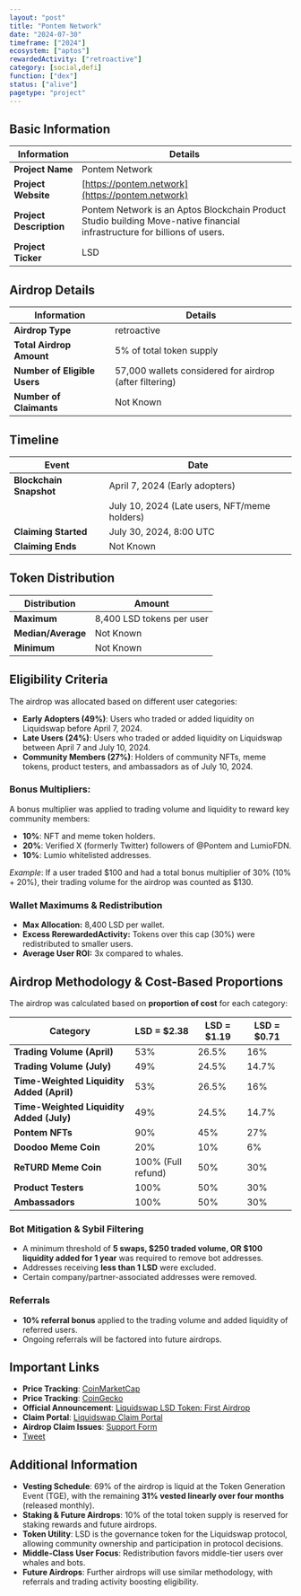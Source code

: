 ```yaml
---
layout: "post"
title: "Pontem Network"
date: "2024-07-30"
timeframe: ["2024"]
ecosystem: ["aptos"]
rewardedActivity: ["retroactive"]
category: [social,defi]
function: ["dex"]
status: ["alive"]
pagetype: "project"
---
```


## Basic Information

| Information             | Details                                                                                                                   |
| ----------------------- | ------------------------------------------------------------------------------------------------------------------------- |
| **Project Name**        | Pontem Network                                                                                                            |
| **Project Website**     | [https://pontem.network](https://pontem.network)                                                                          |
| **Project Description** | Pontem Network is an Aptos Blockchain Product Studio building Move-native financial infrastructure for billions of users. |
| **Project Ticker**      | LSD                                                                                                                       |

## Airdrop Details

| Information                  | Details                                                 |
| ---------------------------- | ------------------------------------------------------- |
| **Airdrop Type**             | retroactive                                             |
| **Total Airdrop Amount**     | 5% of total token supply                                |
| **Number of Eligible Users** | 57,000 wallets considered for airdrop (after filtering) |
| **Number of Claimants**      | Not Known                                               |

## Timeline

| Event                   | Date                                         |
| ----------------------- | -------------------------------------------- |
| **Blockchain Snapshot** | April 7, 2024 (Early adopters)               |
|                         | July 10, 2024 (Late users, NFT/meme holders) |
| **Claiming Started**    | July 30, 2024, 8:00 UTC                      |
| **Claiming Ends**       | Not Known                                    |

## Token Distribution

| Distribution       | Amount                    |
| ------------------ | ------------------------- |
| **Maximum**        | 8,400 LSD tokens per user |
| **Median/Average** | Not Known                 |
| **Minimum**        | Not Known                 |

## Eligibility Criteria

The airdrop was allocated based on different user categories:

- **Early Adopters (49%)**: Users who traded or added liquidity on Liquidswap before April 7, 2024.
- **Late Users (24%)**: Users who traded or added liquidity on Liquidswap between April 7 and July 10, 2024.
- **Community Members (27%)**: Holders of community NFTs, meme tokens, product testers, and ambassadors as of July 10, 2024.

### **Bonus Multipliers:**

A bonus multiplier was applied to trading volume and liquidity to reward key community members:

- **10%**: NFT and meme token holders.
- **20%**: Verified X (formerly Twitter) followers of @Pontem and LumioFDN.
- **10%**: Lumio whitelisted addresses.

_Example_: If a user traded $100 and had a total bonus multiplier of 30% (10% + 20%), their trading volume for the airdrop was counted as $130.

### **Wallet Maximums & Redistribution**

- **Max Allocation:** 8,400 LSD per wallet.
- **Excess RerewardedActivity:** Tokens over this cap (30%) were redistributed to smaller users.
- **Average User ROI:** 3x compared to whales.

## **Airdrop Methodology & Cost-Based Proportions**

The airdrop was calculated based on **proportion of cost** for each category:

| **Category**                              | **LSD = $2.38**    | **LSD = $1.19** | **LSD = $0.71** |
| ----------------------------------------- | ------------------ | --------------- | --------------- |
| **Trading Volume (April)**                | 53%                | 26.5%           | 16%             |
| **Trading Volume (July)**                 | 49%                | 24.5%           | 14.7%           |
| **Time-Weighted Liquidity Added (April)** | 53%                | 26.5%           | 16%             |
| **Time-Weighted Liquidity Added (July)**  | 49%                | 24.5%           | 14.7%           |
| **Pontem NFTs**                           | 90%                | 45%             | 27%             |
| **Doodoo Meme Coin**                      | 20%                | 10%             | 6%              |
| **ReTURD Meme Coin**                      | 100% (Full refund) | 50%             | 30%             |
| **Product Testers**                       | 100%               | 50%             | 30%             |
| **Ambassadors**                           | 100%               | 50%             | 30%             |

### **Bot Mitigation & Sybil Filtering**

- A minimum threshold of **5 swaps, $250 traded volume, OR $100 liquidity added for 1 year** was required to remove bot addresses.
- Addresses receiving **less than 1 LSD** were excluded.
- Certain company/partner-associated addresses were removed.

### **Referrals**

- **10% referral bonus** applied to the trading volume and added liquidity of referred users.
- Ongoing referrals will be factored into future airdrops.

## **Important Links**

- **Price Tracking**: [CoinMarketCap](https://coinmarketcap.com/currencies/pontem-liquidswap)
- **Price Tracking**: [CoinGecko](https://www.coingecko.com/en/coins/pontem-liquidswap)
- **Official Announcement**: [Liquidswap LSD Token: First Airdrop](https://pontem.network/posts/liquidswap-lsd-token-first-airdrop)
- **Claim Portal**: [Liquidswap Claim Portal](https://claim.liquidswap.com)
- **Airdrop Claim Issues**: [Support Form](https://form.typeform.com/to/D9w3pLSA)
- [Tweet](https://x.com/PontemNetwork/status/1817662459886399737)

## **Additional Information**

- **Vesting Schedule**: 69% of the airdrop is liquid at the Token Generation Event (TGE), with the remaining **31% vested linearly over four months** (released monthly).
- **Staking & Future Airdrops**: 10% of the total token supply is reserved for staking rewards and future airdrops.
- **Token Utility**: LSD is the governance token for the Liquidswap protocol, allowing community ownership and participation in protocol decisions.
- **Middle-Class User Focus**: Redistribution favors middle-tier users over whales and bots.
- **Future Airdrops**: Further airdrops will use similar methodology, with referrals and trading activity boosting eligibility.